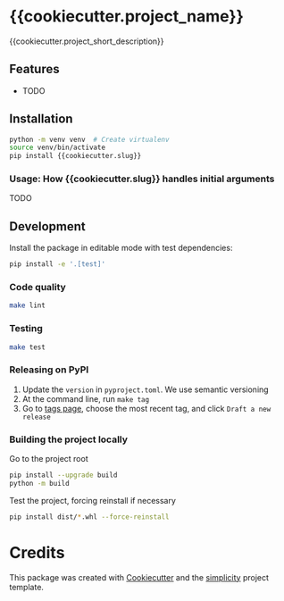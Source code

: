 # {{cookiecutter.project_name}}

{{cookiecutter.project_short_description}}

## Features

- TODO

## Installation

```bash
python -m venv venv  # Create virtualenv
source venv/bin/activate
pip install {{cookiecutter.slug}}
```

### Usage: How {{cookiecutter.slug}} handles initial arguments

TODO

## Development

Install the package in editable mode with test dependencies:

```bash
pip install -e '.[test]'
```

### Code quality

```bash 
make lint
```

### Testing

```bash
make test
```

### Releasing on PyPI

1. Update the `version` in `pyproject.toml`. We use semantic versioning
2. At the command line, run `make tag`
3. Go to [tags page](https://github.com/{{cookiecutter.__gh_slug}}/tags), choose the most recent tag, and click `Draft a new release`


### Building the project locally

Go to the project root

```bash
pip install --upgrade build
python -m build
```

Test the project, forcing reinstall if necessary

```bash
pip install dist/*.whl --force-reinstall
```

# Credits

This package was created with [Cookiecutter](https://github.com/cookiecutter/cookiecutter) and the [simplicity](https://github.com/pydanny/simplicity) project template.

